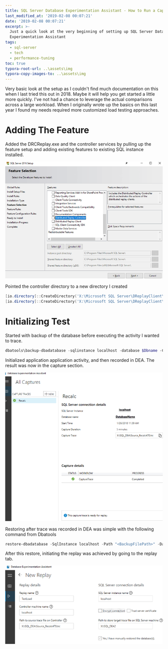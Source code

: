 ```yaml
---
title: SQL Server Database Experimentation Assistant - How to Run a Capture
last_modified_at: '2019-02-08 00:07:21'
date: '2019-02-08 00:07:21'
excerpt: >-
  Just a quick look at the very beginning of setting up SQL Server Database
  Experimentation Assistant
tags:
  - sql-server
  - tech
  - performance-tuning
toc: true
typora-root-url: ..\assets\img
typora-copy-images-to: ..\assets\img
---
```

Very basic look at the setup as I couldn't find much documentation on this when I last tried this out in 2018. Maybe it will help you get started a little more quickly. I've not had a chance to leverage the actual comparisons across a large workload. When I originally wrote up the basics on this last year I found my needs required more customized load testing approaches. 

# Adding The Feature

Added the DRCReplay.exe and the controller services by pulling up the feature setup and adding existing features to existing SQL instance installed.

![Add Feature](/assets/img/1516994454775.png)

Pointed the controller directory to a new directory I created

```powershell
[io.directory]::CreateDirectory('X:\Microsoft SQL Server\DReplayClient\WorkingDir')
[io.directory]::CreateDirectory('X:\Microsoft SQL Server\DReplayClient\ResultDir')
```

# Initializing Test

Started with backup of the database before executing the activity I wanted to trace.

```powershell
dbatools\backup-dbadatabase -sqlinstance localhost -database $Dbname -CopyOnly -CompressBackup
```

Initialized application application activity, and then recorded in DEA. The result was now in the capture section.

![DEA Captures](/assets/img/1516995207757.png)

Restoring after trace was recorded in DEA was simple with the following command from Dbatools

```powershell
restore-dbadatabase -SqlInstance localhost -Path "<BackupFilePath>" -DatabaseName SMALL -WithReplace
```

After this restore, initiating the replay was achieved by going to the replay tab.

![DEA Replay](/assets/img/1516995297608.png)

